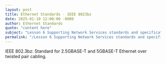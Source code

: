 ```yaml
---
layout: post
title: Ethernet Standards - IEEE 8023bz
date: 2025-01-10 12:00:00 -0000
author: Ethernet Standards
quote: "content here"
subject: "Lesson 6 Supporting Network Services standards and specifications"
permalink: "/Lesson 6 Supporting Network Services standards and specifications/Ethernet Standards/Ethernet Standards - IEEE 8023bz"
---
```


IEEE 802.3bz: Standard for 2.5GBASE-T and 5GBASE-T Ethernet over twisted pair cabling.
